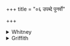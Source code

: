 +++
title = "०६ उपब्दे पुनर्वो"

+++

<details><summary>Whitney</summary>

### Translation
6. O *upabdi!* back again let your familiar etc. etc.

### Notes
</details>

<details><summary>Griffith</summary>

Back fall your spells, Upabdi! back your weapon, ye Kimidinis, etc.
</details>
